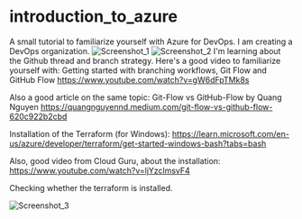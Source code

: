 # introduction_to_azure
A small tutorial to familiarize yourself with Azure for DevOps.
I am creating a DevOps organization.
![Screenshot_1](https://user-images.githubusercontent.com/48568917/212926928-9425ed4d-a6b6-4d37-892e-a2306f3003e0.jpg)
![Screenshot_2](https://user-images.githubusercontent.com/48568917/212927011-c6e133e7-0085-4823-b713-7bce03ce103a.jpg)
I'm learning about the Github thread and branch strategy. 
Here's a good video to familiarize yourself with: Getting started with branching workflows, Git Flow and GitHub Flow https://www.youtube.com/watch?v=gW6dFpTMk8s

Also a good article on the same topic: Git-Flow vs GitHub-Flow by Quang Nguyen https://quangnguyennd.medium.com/git-flow-vs-github-flow-620c922b2cbd

Installation of the Terraform (for Windows): https://learn.microsoft.com/en-us/azure/developer/terraform/get-started-windows-bash?tabs=bash

Also, good video from Cloud Guru, about the installation: https://www.youtube.com/watch?v=ljYzclmsvF4

Сhecking whether the terraform is installed.

![Screenshot_3](https://user-images.githubusercontent.com/48568917/212938648-95b4f0fc-ab69-4398-acd3-64bae7f7f4d5.jpg)
